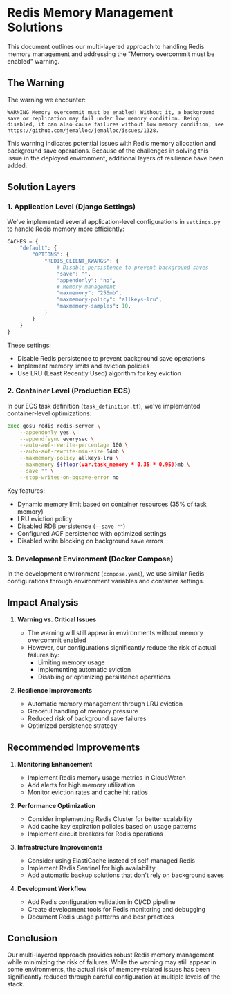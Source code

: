 # Redis Memory Management Solutions

This document outlines our multi-layered approach to handling Redis memory management and addressing the "Memory overcommit must be enabled" warning.

## The Warning

The warning we encounter:
```
WARNING Memory overcommit must be enabled! Without it, a background save or replication may fail under low memory condition. Being disabled, it can also cause failures without low memory condition, see https://github.com/jemalloc/jemalloc/issues/1328.
```

This warning indicates potential issues with Redis memory allocation and background save operations. Because of the challenges in solving this issue in the deployed environment, additional layers of resilience have been added.

## Solution Layers

### 1. Application Level (Django Settings)

We've implemented several application-level configurations in `settings.py` to handle Redis memory more efficiently:

```python
CACHES = {
    "default": {
        "OPTIONS": {
            "REDIS_CLIENT_KWARGS": {
                # Disable persistence to prevent background saves
                "save": "",
                "appendonly": "no",
                # Memory management
                "maxmemory": "256mb",
                "maxmemory-policy": "allkeys-lru",
                "maxmemory-samples": 10,
            }
        }
    }
}
```

These settings:
- Disable Redis persistence to prevent background save operations
- Implement memory limits and eviction policies
- Use LRU (Least Recently Used) algorithm for key eviction

### 2. Container Level (Production ECS)

In our ECS task definition (`task_definition.tf`), we've implemented container-level optimizations:

```bash
exec gosu redis redis-server \
    --appendonly yes \
    --appendfsync everysec \
    --auto-aof-rewrite-percentage 100 \
    --auto-aof-rewrite-min-size 64mb \
    --maxmemory-policy allkeys-lru \
    --maxmemory ${floor(var.task_memory * 0.35 * 0.95)}mb \
    --save "" \
    --stop-writes-on-bgsave-error no
```

Key features:
- Dynamic memory limit based on container resources (35% of task memory)
- LRU eviction policy
- Disabled RDB persistence (`--save ""`)
- Configured AOF persistence with optimized settings
- Disabled write blocking on background save errors

### 3. Development Environment (Docker Compose)

In the development environment (`compose.yaml`), we use similar Redis configurations through environment variables and container settings.

## Impact Analysis

1. **Warning vs. Critical Issues**
   - The warning will still appear in environments without memory overcommit enabled
   - However, our configurations significantly reduce the risk of actual failures by:
     - Limiting memory usage
     - Implementing automatic eviction
     - Disabling or optimizing persistence operations

2. **Resilience Improvements**
   - Automatic memory management through LRU eviction
   - Graceful handling of memory pressure
   - Reduced risk of background save failures
   - Optimized persistence strategy

## Recommended Improvements

1. **Monitoring Enhancement**
   - Implement Redis memory usage metrics in CloudWatch
   - Add alerts for high memory utilization
   - Monitor eviction rates and cache hit ratios

2. **Performance Optimization**
   - Consider implementing Redis Cluster for better scalability
   - Add cache key expiration policies based on usage patterns
   - Implement circuit breakers for Redis operations

3. **Infrastructure Improvements**
   - Consider using ElastiCache instead of self-managed Redis
   - Implement Redis Sentinel for high availability
   - Add automatic backup solutions that don't rely on background saves

4. **Development Workflow**
   - Add Redis configuration validation in CI/CD pipeline
   - Create development tools for Redis monitoring and debugging
   - Document Redis usage patterns and best practices

## Conclusion

Our multi-layered approach provides robust Redis memory management while minimizing the risk of failures. While the warning may still appear in some environments, the actual risk of memory-related issues has been significantly reduced through careful configuration at multiple levels of the stack.

